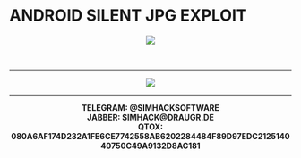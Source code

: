 
<p align="center">
<h1>ANDROID SILENT JPG EXPLOIT</h1></p>
<p align="center">
<img src="https://user-images.githubusercontent.com/121544829/209805525-dc946743-0c50-46ee-afc2-57a1b50c7b98.jpg"></p>


<br><hr>
<p align="center">
<a href="https://t.me/simhacksoftware" > <img src="https://img.shields.io/badge/Telegram-1DA1F2?style=for-the-badge&logo=Telegram&logoColor=white"> </a></p>
<hr>
<p align="center">
<b>TELEGRAM: @SIMHACKSOFTWARE  <br>JABBER: SIMHACK@DRAUGR.DE<br>QTOX: 080A6AF174D232A1FE6CE7742558AB6202284484F89D97EDC212514040750C49A9132D8AC181</p>

